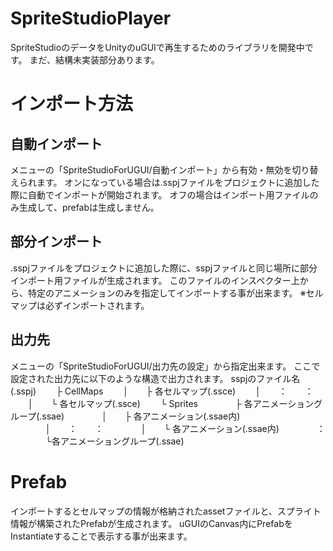 SpriteStudioPlayer
==================

SpriteStudioのデータをUnityのuGUIで再生するためのライブラリを開発中です。
まだ、結構未実装部分あります。



インポート方法
==

## 自動インポート
メニューの「SpriteStudioForUGUI/自動インポート」から有効・無効を切り替えられます。
オンになっている場合は.sspjファイルをプロジェクトに追加した際に自動でインポートが開始されます。
オフの場合はインポート用ファイルのみ生成して、prefabは生成しません。


## 部分インポート
.sspjファイルをプロジェクトに追加した際に、sspjファイルと同じ場所に部分インポート用ファイルが生成されます。
このファイルのインスペクター上から、特定のアニメーションのみを指定してインポートする事が出来ます。
※セルマップは必ずインポートされます。


## 出力先
メニューの「SpriteStudioForUGUI/出力先の設定」から指定出来ます。
ここで設定された出力先に以下のような構造で出力されます。
sspjのファイル名(.sspj)
　　├ CellMaps
　　│　　├ 各セルマップ(.ssce)
　　│　　：　　：
　　│　　└ 各セルマップ(.ssce)
　　└ Sprites
　　　　├ 各アニメーショングループ(.ssae)
　　　　│　　├ 各アニメーション(.ssae内<anime>)
　　　　│　　：　　：
　　　　│　　└ 各アニメーション(.ssae内<anime>)
　　　　：
　　　　└各アニメーショングループ(.ssae)


Prefab
==

インポートするとセルマップの情報が格納されたassetファイルと、スプライト情報が構築されたPrefabが生成されます。
uGUIのCanvas内にPrefabをInstantiateすることで表示する事が出来ます。

